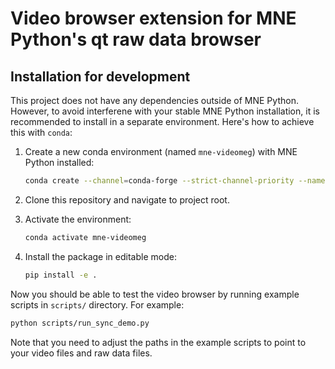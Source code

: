 # Video browser extension for MNE Python's qt raw data browser

## Installation for development

This project does not have any dependencies outside of MNE Python. However, to
avoid interferene with your stable MNE Python installation, it is recommended to
install in a separate environment. Here's how to achieve this with `conda`:

1. Create a new conda environment (named `mne-videomeg`) with MNE Python installed:

   ```bash
   conda create --channel=conda-forge --strict-channel-priority --name=mne-videomeg mne
   ```

2. Clone this repository and navigate to project root.

3. Activate the environment:

   ```bash
   conda activate mne-videomeg
   ```

4. Install the package in editable mode:

   ```bash
   pip install -e .
   ```

Now you should be able to test the video browser by running example scripts in `scripts/` directory. For example:

```bash
python scripts/run_sync_demo.py
```

Note that you need to adjust the paths in the example scripts to point to your video files and raw data files.
